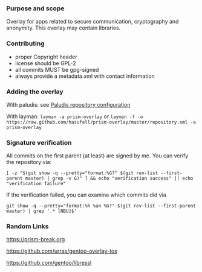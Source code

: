 ### Purpose and scope

Overlay for apps related to secure communication, cryptography and anonymity. This overlay may contain libraries.

### Contributing

* proper Copyright header
* license should be GPL-2
* all commits MUST be gpg-signed
* always provide a metadata.xml with contact information

### Adding the overlay

With paludis: see [Paludis repository configuration](http://paludis.exherbo.org/configuration/repositories/index.html)

With layman:
```layman -a prism-overlay``` or ```layman -f -o https://raw.github.com/hasufell/prism-overlay/master/repository.xml -a prism-overlay```

### Signature verification

All commits on the first parent (at least) are signed by me.
You can verify the repository via:
```
[ -z "$(git show -q --pretty="format:%G?" $(git rev-list --first-parent master) | grep -v G)" ] && echo "verification success" || echo "verification failure"
```

If the verification failed, you can examine which commits did
via
```
git show -q --pretty="format:%h %an %G?" $(git rev-list --first-parent master) | grep '.* [NBU]$'
```

### Random Links

https://prism-break.org

https://github.com/urras/gentoo-overlay-tox

https://github.com/gentoo/libressl
